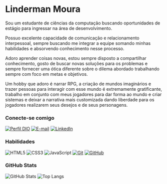# Linderman Moura

Sou um estudante de ciências da computação buscando oportunidades de estágio para ingressar na área de desenvolvimento.

Possuo excelente capacidade de comunicação e relacionamento interpessoal, sempre buscando me integrar a equipe somando minhas habilidades e absorvendo conhecimento nesse processo.

Adoro aprender coisas novas, estou sempre disposto a compartilhar conhecimento, gosto de buscar novas soluções para os problemas e sempre fornecer uma ótica diferente sobre o dilema abordado trabalhando sempre com foco em metas e objetivos.

Um hobby que adoro é narrar RPG, a criação de mundos imaginários e trazer pessoas para interagir com esse mundo é extremamente gratificante, trabalho em conjunto com meus jogadores para dar forma ao mundo e criar sistemas e deixar a narrativa mais customizada dando liberdade para os jogadores realizarem seus desejos e de seus personagens.

### Conecte-se comigo

[![Perfil DIO](https://img.shields.io/badge/-Meu%20Perfil%20na%20DIO-30A3DC?style=for-the-badge)](https://web.dio.me/users/Lindermanbr/)
[![E-mail](https://img.shields.io/badge/-Email-000?style=for-the-badge&logo=microsoft-outlook&logoColor=E94D5F)](mailto:linderman.moura@outlook.com)
[![LinkedIn](https://img.shields.io/badge/-LinkedIn-000?style=for-the-badge&logo=linkedin&logoColor=30A3DC)](https://www.linkedin.com/in/linderman-moura/)

### Habilidades

![HTML5](https://img.shields.io/badge/HTML-000?style=for-the-badge&logo=html5&logoColor=30A3DC)
![CSS3](https://img.shields.io/badge/CSS3-000?style=for-the-badge&logo=css3&logoColor=E94D5F)
![JavaScript](https://img.shields.io/badge/JavaScript-000?style=for-the-badge&logo=javascript&logoColor=30A3DC)
[![Git](https://img.shields.io/badge/Git-000?style=for-the-badge&logo=git&logoColor=E94D5F)](https://git-scm.com/doc)
[![GitHub](https://img.shields.io/badge/GitHub-000?style=for-the-badge&logo=github&logoColor=30A3DC)](https://docs.github.com/)

### GitHub Stats

![GitHub Stats](https://github-readme-stats.vercel.app/api?username=LindermanBR&theme=transparent&bg_color=000&border_color=30A3DC&show_icons=true&icon_color=30A3DC&title_color=E94D5F&text_color=FFF)
![Top Langs](https://github-readme-stats-git-masterrstaa-rickstaa.vercel.app/api/top-langs/?username=LindermanBR&layout=compact&bg_color=000&border_color=30A3DC&title_color=E94D5F&text_color=FFF)
